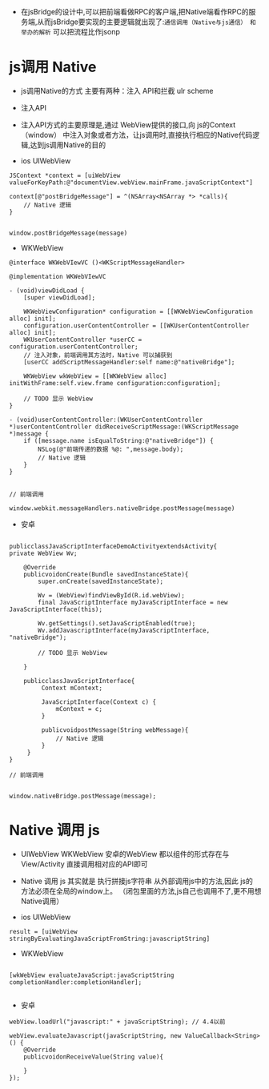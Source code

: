 * 在jsBridge的设计中,可以把前端看做RPC的客户端,把Native端看作RPC的服务端,从而jsBridge要实现的主要逻辑就出现了:`通信调用（Native与js通信） 和举办的解析` 可以把流程比作jsonp

# js调用 Native
* js调用Native的方式 主要有两种：注入 API和拦截 ulr scheme

* 注入API

* 注入API方式的主要原理是,通过 WebView提供的接口,向 js的Context（window） 中注入对象或者方法，让js调用时,直接执行相应的Native代码逻辑,达到js调用Native的目的



* ios UIWebView 

```
JSContext *context = [uiWebView valueForKeyPath:@"documentView.webView.mainFrame.javaScriptContext"]

context[@"postBridgeMessage"] = ^(NSArray<NSArray *> *calls){
    // Native 逻辑
}


window.postBridgeMessage(message)

```

* WKWebView

```
@interface WKWebVIewVC ()<WKScriptMessageHandler>

@implementation WKWebVIewVC

- (void)viewDidLoad {
    [super viewDidLoad];

    WKWebViewConfiguration* configuration = [[WKWebViewConfiguration alloc] init];
    configuration.userContentController = [[WKUserContentController alloc] init];
    WKUserContentController *userCC = configuration.userContentController;
    // 注入对象，前端调用其方法时，Native 可以捕获到
    [userCC addScriptMessageHandler:self name:@"nativeBridge"];

    WKWebView wkWebView = [[WKWebView alloc] initWithFrame:self.view.frame configuration:configuration];

    // TODO 显示 WebView
}

- (void)userContentController:(WKUserContentController *)userContentController didReceiveScriptMessage:(WKScriptMessage *)message {
    if ([message.name isEqualToString:@"nativeBridge"]) {
        NSLog(@"前端传递的数据 %@: ",message.body);
        // Native 逻辑
    }
}


// 前端调用

window.webkit.messageHandlers.nativeBridge.postMessage(message)

```


* 安卓

```

publicclassJavaScriptInterfaceDemoActivityextendsActivity{
private WebView Wv;

    @Override
    publicvoidonCreate(Bundle savedInstanceState){
        super.onCreate(savedInstanceState);

        Wv = (WebView)findViewById(R.id.webView);     
        final JavaScriptInterface myJavaScriptInterface = new JavaScriptInterface(this);    	 

        Wv.getSettings().setJavaScriptEnabled(true);
        Wv.addJavascriptInterface(myJavaScriptInterface, "nativeBridge");

        // TODO 显示 WebView

    }

    publicclassJavaScriptInterface{
         Context mContext;

         JavaScriptInterface(Context c) {
             mContext = c;
         }

         publicvoidpostMessage(String webMessage){	    	
             // Native 逻辑
         }
     }
}

// 前端调用


window.nativeBridge.postMessage(message);

```


# Native 调用 js

* UIWebView WKWebView 安卓的WebView 都以组件的形式存在与View/Activity 直接调用相对应的API即可

* Native 调用 js 其实就是 执行拼接js字符串 从外部调用js中的方法,因此 js的 方法必须在全局的window上。 （闭包里面的方法,js自己也调用不了,更不用想Native调用）

* ios UIWebView 

```
result = [uiWebView stringByEvaluatingJavaScriptFromString:javascriptString]

```

* WKWebView

```

[wkWebView evaluateJavaScript:javaScriptString completionHandler:completionHandler];


```


* 安卓

```
webView.loadUrl("javascript:" + javaScriptString); // 4.4以前

webView.evaluateJavascript(javaScriptString, new ValueCallback<String>() {
    @Override
    publicvoidonReceiveValue(String value){

    }
});

```